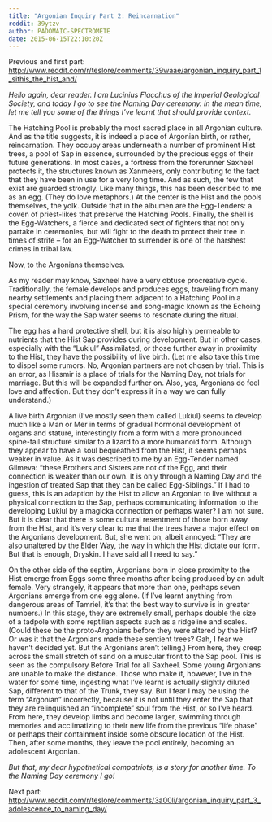 ```yaml
---
title: "Argonian Inquiry Part 2: Reincarnation"
reddit: 39ytzv
author: PADOMAIC-SPECTROMETE
date: 2015-06-15T22:10:20Z
---
```


Previous and first part: http://www.reddit.com/r/teslore/comments/39waae/argonian_inquiry_part_1_sithis_the_hist_and/

*Hello again, dear reader. I am Lucinius Flacchus of the Imperial Geological Society, and today I go to see the Naming Day ceremony. In the mean time, let me tell you some of the things I’ve learnt that should provide context.*

The Hatching Pool is probably the most sacred place in all Argonian culture. And as the title suggests, it is indeed a place of Argonian birth, or rather, reincarnation. They occupy areas underneath a number of prominent Hist trees, a pool of Sap in essence, surrounded by the precious eggs of their future generations. In most cases, a fortress from the forerunner Saxheel protects it, the structures known as Xanmeers, only contributing to the fact that they have been in use for a very long time. And as such, the few that exist are guarded strongly. Like many things, this has been described to me as an egg. (They do love metaphors.) At the center is the Hist and the pools themselves, the yolk. Outside that in the albumen are the Egg-Tenders: a coven of priest-likes that preserve the Hatching Pools. Finally, the shell is the Egg-Watchers, a fierce and dedicated sect of fighters that not only partake in ceremonies, but will fight to the death to protect their tree in times of strife – for an Egg-Watcher to surrender is one of the harshest crimes in tribal law.

Now, to the Argonians themselves.

As my reader may know, Saxheel have a very obtuse procreative cycle. Traditionally, the female develops and produces eggs, traveling from many nearby settlements and placing them adjacent to a Hatching Pool in a special ceremony involving incense and song-magic known as the Echoing Prism, for the way the Sap water seems to resonate during the ritual. 

The egg has a hard protective shell, but it is also highly permeable to nutrients that the Hist Sap provides during development. But in other cases, especially with the “Lukiul” Assimilated, or those further away in proximity to the Hist, they have the possibility of live birth. (Let me also take this time to dispel some rumors. No, Argonian partners are not chosen by trial. This is an error, as Hissmir is a place of trials for the Naming Day, not trials for marriage. But this will be expanded further on. Also, yes, Argonians do feel love and affection. But they don’t express it in a way we can fully understand.)

A live birth Argonian (I’ve mostly seen them called Lukiul) seems to develop much like a Man or Mer in terms of gradual hormonal development of organs and stature, interestingly from a form with a more pronounced spine-tail structure similar to a lizard to a more humanoid form. Although they appear to have a soul bequeathed from the Hist, it seems perhaps weaker in value. As it was described to me by an Egg-Tender named Gilmeva: “these Brothers and Sisters are not of the Egg, and their connection is weaker than our own. It is only through a Naming Day and the ingestion of treated Sap that they can be called Egg-Siblings.” If I had to guess, this is an adaption by the Hist to allow an Argonian to live without a physical connection to the Sap, perhaps communicating information to the developing Lukiul by a magicka connection or perhaps water? I am not sure. But it is clear that there is some cultural resentment of those born away from the Hist, and it’s very clear to me that the trees have a major effect on the Argonians development. But, she went on, albeit annoyed: “They are also unaltered by the Elder Way, the way in which the Hist dictate our form. But that is enough, Dryskin. I have said all I need to say.” 

On the other side of the septim, Argonians born in close proximity to the Hist emerge from Eggs some three months after being produced by an adult female. Very strangely, it appears that more than one, perhaps seven Argonians emerge from one egg alone. (If I’ve learnt anything from dangerous areas of Tamriel, it’s that the best way to survive is in greater numbers.) In this stage, they are extremely small, perhaps double the size of a tadpole with some reptilian aspects such as a ridgeline and scales. (Could these be the proto-Argonians before they were altered by the Hist? Or was it that the Argonians made these sentient trees? Gah, I fear we haven’t decided yet. But the Argonians aren’t telling.) From here, they creep across the small stretch of sand on a muscular front to the Sap pool. This is seen as the compulsory Before Trial for all Saxheel. Some young Argonians are unable to make the distance. Those who make it, however, live in the water for some time, ingesting what I’ve learnt is actually slightly diluted Sap, different to that of the Trunk, they say. But I fear I may be using the term “Argonian” incorrectly, because it is not until they enter the Sap that they are relinquished an “incomplete” soul from the Hist, or so I’ve heard. From here, they develop limbs and become larger, swimming through memories and acclimatizing to their new life from the previous “life phase” or perhaps their containment inside some obscure location of the Hist. Then, after some months, they leave the pool entirely, becoming an adolescent Argonian.

*But that, my dear hypothetical compatriots, is a story for another time. To the Naming Day ceremony I go!*

Next part: http://www.reddit.com/r/teslore/comments/3a00li/argonian_inquiry_part_3_adolescence_to_naming_day/
